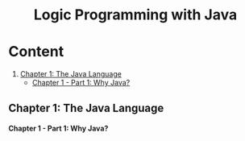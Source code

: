 <h1 align="center"> Logic Programming with Java </h1>

# Content

1. [Chapter 1: The Java Language](#chapter1)
    - [Chapter 1 - Part 1: Why Java?](#chapter1part1)
  
## <a name="chapter1"></a>Chapter 1: The Java Language

#### <a name="chapter1part1"></a>Chapter 1 - Part 1: Why Java?


<!-- URL's -->

